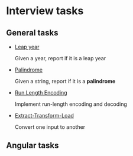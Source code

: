 # Interview tasks

## General tasks

- [Leap year](1_General/1_leap-year)

  Given a year, report if it is a leap year

- [Palindrome](1_General/2_palindrome)

  Given a string, report if it is a **palindrome**

- [Run Length Encoding](1_General/3_run-length-encoding)

  Implement run-length encoding and decoding

- [Extract-Transform-Load](1_General/4_extract-transform-load)

  Convert one input to another



## Angular tasks

